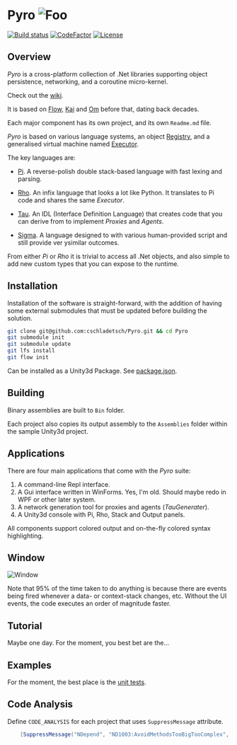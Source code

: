 # Pyro ![Foo](Library/flame-small.png)

[![Build status](https://ci.appveyor.com/api/projects/status/github/cschladetsch/flow?svg=true)](https://ci.appveyor.com/project/cschladetsch/flow)
[![CodeFactor](https://www.codefactor.io/repository/github/cschladetsch/pyro/badge)](https://www.codefactor.io/repository/github/cschladetsch/pyro)
[![License](https://img.shields.io/github/license/cschladetsch/pyro.svg?label=License&maxAge=86400)](/LICENSE)

## Overview

*Pyro* is a cross-platform collection of .Net libraries supporting object persistence, networking, and a coroutine
micro-kernel.

Check out the [wiki](../../wiki).

It is based on [Flow](https://github.com/cschladetsch/Flow),
[Kai](https://github.com/cschladetsch/KAI) and
[Om](https://github.com/cschladetsch/OM) before that, dating back decades.

Each major component has its own project, and its own `Readme.md` file.

*Pyro* is based on various language systems, an object [Registry](../../wiki/registry), and a generalised virtual
machine named [Executor](../../wiki/Executor).

The key languages are:

* [Pi](../../wiki/PiLang). A reverse-polish double stack-based language with fast lexing and parsing.

* [Rho](../../wiki/RhoLang). An infix language that looks a lot like Python. It translates to Pi code and shares the
  same *Executor*.

* [Tau](../../wiki/TauLang). An IDL (Interface Definition Language) that creates code that you can derive from to
  implement *Proxies* and *Agents*.

* [Sigma](../../wiki/SigmaLang). A language designed to with various human-provided script and still provide ver ysimilar outcomes.

From either *Pi* or *Rho* it is trivial to access all .Net objects, and also simple to add new custom types that you can
expose to the runtime.

## Installation

Installation of the software is straight-forward, with the addition of having some external submodules that must be
updated before building the solution.

```bash
git clone git@github.com:cschladetsch/Pyro.git && cd Pyro
git submodule init
git submodule update
git lfs install
git flow init
```

Can be installed as a Unity3d Package. See [package.json](package.json).

## Building

Binary assemblies are built to `Bin` folder.

Each project also copies its output assembly to the `Assemblies` folder within the sample Unity3d project.

## Applications

There are four main applications that come with the *Pyro* suite:

1. A command-line Repl interface.
1. A Gui interface written in WinForms. Yes, I'm old. Should maybe redo in WPF or other later system.
1. A network generation tool for proxies and agents (*TauGenerater*).
1. A Unity3d console with Pi, Rho, Stack and Output panels.

All components support colored output and on-the-fly colored syntax highlighting.

## Window

![Window](Resources/PyroWindow2.png)

Note that 95% of the time taken to do anything is because there are events being fired whenever a data- or context-stack
changes, etc. Without the UI events, the code executes an order of magnitude faster.

## Tutorial

Maybe one day. For the moment, you best bet are the...

## Examples

For the moment, the best place is the [unit tests](Test).

## Code Analysis

Define `CODE_ANALYSIS` for each project that uses `SuppressMessage` attribute.

```C#
    [SuppressMessage("NDepend", "ND1003:AvoidMethodsTooBigTooComplex", Justification="This is practically irreducible")]
```

